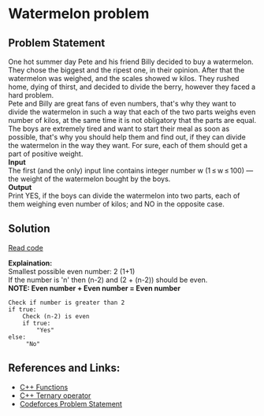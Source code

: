 # Watermelon problem

## Problem Statement
One hot summer day Pete and his friend Billy decided to buy a watermelon. They chose the biggest and the ripest one, in their opinion. After that the watermelon was weighed, and the scales showed w kilos. They rushed home, dying of thirst, and decided to divide the berry, however they faced a hard problem.
<br>
Pete and Billy are great fans of even numbers, that's why they want to divide the watermelon in such a way that each of the two parts weighs even number of kilos, at the same time it is not obligatory that the parts are equal. The boys are extremely tired and want to start their meal as soon as possible, that's why you should help them and find out, if they can divide the watermelon in the way they want. For sure, each of them should get a part of positive weight.
<br><b>Input</b><br>
The first (and the only) input line contains integer number w (1 ≤ w ≤ 100) — the weight of the watermelon bought by the boys.
<br>
<b>Output</b><br>
Print YES, if the boys can divide the watermelon into two parts, each of them weighing even number of kilos; and NO in the opposite case.

## Solution
[Read code](watermelon.cpp)<br>

<b>Explaination:</b><br>
Smallest possible even number: 2 (1+1)<br>
If the number is 'n' then (n-2) and (2 + (n-2)) should be even.<br>
<b>NOTE: Even number + Even number = Even number</b><br>

```
Check if number is greater than 2
if true:
    Check (n-2) is even
    if true:
        "Yes"
else:
     "No"
```

## References and Links:
- [C++ Functions](https://www.geeksforgeeks.org/functions-in-c/)
- [C++ Ternary operator](https://www.geeksforgeeks.org/conditional-or-ternary-operator-in-c-c/)
- [Codeforces Problem Statement](https://codeforces.com/problemset/problem/4/A)
